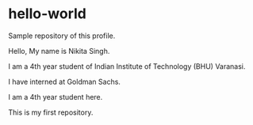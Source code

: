 # hello-world
Sample repository of this profile.

Hello, My name is Nikita Singh.

I am a 4th year student of Indian Institute of Technology (BHU) Varanasi.

I have interned at Goldman Sachs.

I am a 4th year student here.

This is my first repository.
